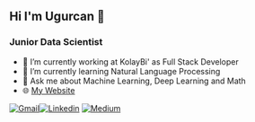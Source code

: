 
## Hi I'm Ugurcan 👋
### Junior Data Scientist


- 🔭 I’m currently working at KolayBi' as Full Stack Developer
- 🌱 I’m currently learning Natural Language Processing
- 💬 Ask me about Machine Learning, Deep Learning and Math 
- :globe_with_meridians: [My Website](https://www.ugurcankok.me)

[![Gmail](https://img.shields.io/badge/Gmail-D14836?style=for-the-badge&logo=gmail&logoColor=white)](ugurcankok0@gmail.com)[![Linkedin](https://img.shields.io/badge/LinkedIn-0077B5?style=for-the-badge&logo=linkedin&logoColor=white)](https://www.linkedin.com/in/ugur-can-kok/) [![Medium](https://img.shields.io/badge/Medium-12100E?style=for-the-badge&logo=medium&logoColor=white)](https://medium.com/@ugurcankok0)
